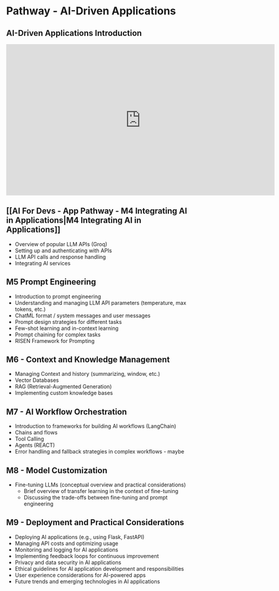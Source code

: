 # Pathway - AI-Driven Applications

## AI-Driven Applications Introduction
<iframe src="https://share.descript.com/embed/iRrUJSjOOnz" width="720" height="405" frameborder="0" allowfullscreen></iframe>

## [[AI For Devs - App Pathway - M4 Integrating AI in Applications|M4 Integrating AI in Applications]]
- Overview of popular LLM APIs (Groq)
- Setting up and authenticating with APIs
- LLM API calls and response handling
- Integrating AI services

## M5 Prompt Engineering
- Introduction to prompt engineering
- Understanding and managing LLM API parameters (temperature, max tokens, etc.)
- ChatML format / system messages and user messages
- Prompt design strategies for different tasks
- Few-shot learning and in-context learning
- Prompt chaining for complex tasks
- RISEN Framework for Prompting

## M6 - Context and Knowledge Management
- Managing Context and history (summarizing, window, etc.)
- Vector Databases
- RAG (Retrieval-Augmented Generation)
- Implementing custom knowledge bases

## M7 - AI Workflow Orchestration
- Introduction to frameworks for building AI workflows (LangChain)
- Chains and flows
- Tool Calling
- Agents (REACT)
- Error handling and fallback strategies in complex workflows - maybe

## M8 - Model Customization
- Fine-tuning LLMs (conceptual overview and practical considerations)
	- Brief overview of transfer learning in the context of fine-tuning
	- Discussing the trade-offs between fine-tuning and prompt engineering

## M9 - Deployment and Practical Considerations
- Deploying AI applications (e.g., using Flask, FastAPI)
- Managing API costs and optimizing usage
- Monitoring and logging for AI applications
- Implementing feedback loops for continuous improvement
- Privacy and data security in AI applications
- Ethical guidelines for AI application development and responsibilities
- User experience considerations for AI-powered apps
- Future trends and emerging technologies in AI applications




